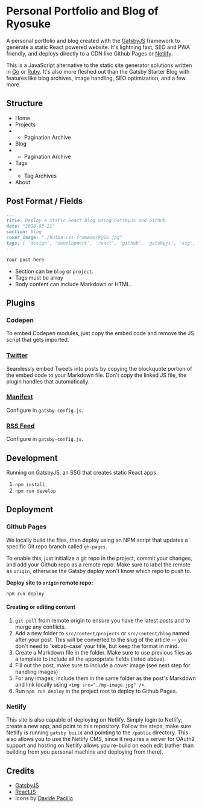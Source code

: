 # Personal Portfolio and Blog of Ryosuke

A personal portfolio and blog created with the [GatsbyJS](http://gatsbyjs.org/docs/) framework to generate a static React powered website. It's lightning fast, SEO and PWA friendly, and deploys directly to a CDN like Github Pages or [Netlify](http://netlify.com). 

This is a JavaScript alternative to the static site generator solutions written in [Go](https://gohugo.io) or [Ruby](https://jekyllrb.com/). It's also more fleshed out than the Gatsby Starter Blog with features like blog archives, image handling, SEO optimization, and a few more.

## Structure

* Home
* Projects
* * Pagination Archive
* Blog
* * Pagination Archive
* Tags
* * Tag Archives
* About

## Post Format / Fields

```markdown
---
title: Deploy a Static React Blog using GatsbyJS and Github
date: "2018-03-21"
section: blog
cover_image: "./bulma-css-framework@1x.jpg"
tags: [ 'design', 'development', 'react', 'github', 'gatsbyjs', 'ssg', 'static site generator' ]
---

Your post here
```

* Section can be `blog` or `project`.
* Tags must be array
* Body content can include Markdown or HTML.

## Plugins

### Codepen

To embed Codepen modules, just copy the embed code and remove the JS script that gets imported.

### [Twitter](https://www.gatsbyjs.org/packages/gatsby-plugin-twitter/?=)

Seamlessly embed Tweets into posts by copying the blockquote portion of the embed code to your Markdown file. Don't copy the linked JS file, the plugin handles that automatically.

### [Manifest](https://www.gatsbyjs.org/packages/gatsby-plugin-manifest/?=)

Configure in `gatsby-config.js`.

### [RSS Feed](https://www.gatsbyjs.org/packages/gatsby-plugin-feed/?=)

Configure in `gatsby-config.js`.

## Development

Running on GatsbyJS, an SSG that creates static React apps.

1. `npm install`
2. `npm run develop`


## Deployment


### Github Pages

We locally build the files, then deploy using an NPM script that updates a specific Git repo branch called `gh-pages`. 

To enable this, just initialize a git repo in the project, commit your changes, and add your Github repo as a remote repo. Make sure to label the remote as `origin`, otherwise the Gatsby deploy won't know which repo to push to.

**Deploy site to `origin` remote repo:**

`npm run deploy`

#### Creating or editing content

1. `git pull` from remote origin to ensure you have the latest posts and to merge any conflicts.
2. Add a new folder to `src/content/projects` or `src/content/blog` named after your post. This will be converted to the slug of the article -- you don't need to 'kebab-case' your title, but keep the format in mind.
3. Create a Markdown file in the folder. Make sure to use previous files as a template to include all the appropriate fields (listed above).
4. Fill out the post, make sure to include a cover image (see next step for handling images)
5. For any images, include them in the same folder as the post's Markdown and link locally using `<img src="./my-image.jpg" />`.
6. Run `npm run deploy` in the project root to deploy to Github Pages.


### Netlify

This site is also capable of deploying on Netlify. Simply login to Netlify, create a new app, and point to this repository. Follow the steps, make sure Netlify is running `gatsby build` and pointing to the `/public` directory. This also allows you to use the Netlify CMS, since it requires a server for OAuth2 support and hosting on Netlify allows you re-build on each edit (rather than building from you personal machine and deploying from there).


## Credits

* [GatsbyJS](http://gatsbyjs.org)
* [ReactJS](http://reactjs.org)
* Icons by [Davide Pacilio](https://dribbble.com/Davide86)